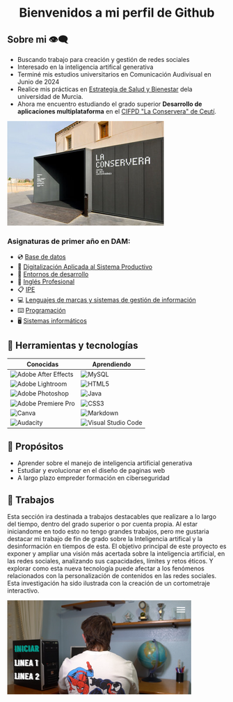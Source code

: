 <div align="center">

<h1 align="center">Bienvenidos a mi perfil de Github</h1>

</div>

## Sobre mi 👁️‍🗨️
- Buscando trabajo para creación y gestión de redes sociales
- Interesado en la inteligencia artifical generativa
- Terminé mis estudios universitarios en Comunicación Audivisual en Junio de 2024
- Realice mis prácticas en [Estrategia de Salud y Bienestar](https://www.um.es/web/bienestar/inicio) dela universidad de Murcia.  
- Ahora me encuentro estudiando el grado superior **Desarrollo de aplicaciones multiplataforma** en el [CIFPD "La Conservera" de Ceutí](https://sites.google.com/view/fplaconservera/la-conservera?authuser=0).

[![La Conservera](https://github.com/JuanDiego643/JuanDiego643/blob/main/La%20conservera.jpg)](https://sites.google.com/view/fplaconservera/la-conservera?authuser=0)

### Asignaturas de primer año en DAM:

- 💿 [Base de datos](https://ead.murciaeduca.es/course/view.php?id=11652&section=0#tabs-tree-start)
- 📼 [Digitalización Aplicada al Sistema Productivo](https://ead.murciaeduca.es/course/view.php?id=12050&section=0#tabs-tree-start)
- 💾 [Entornos de desarrollo](https://ead.murciaeduca.es/course/view.php?id=11653&section=0#tabs-tree-start)
- 📱 [Inglés Profesional](https://ead.murciaeduca.es/course/view.php?id=11501)
- 📋 [IPE](https://ead.murciaeduca.es/course/view.php?id=12024&section=0#tabs-tree-start)
- 💻 [Lenguajes de marcas y sistemas de gestión de información](https://ead.murciaeduca.es/course/view.php?id=11624&section=0#tabs-tree-start)
- ⌨️ [Programación](https://ead.murciaeduca.es/course/view.php?id=11755&section=0#tabs-tree-start)
- 🖥️ [Sistemas informáticos](https://ead.murciaeduca.es/course/view.php?id=11651&section=0#tabs-tree-start)
		
## 🔧 Herramientas y tecnologías

|Conocidas   | Aprendiendo  |
|---|---|
|![Adobe After Effects](https://img.shields.io/badge/Adobe%20After%20Effects-9999FF.svg?style=for-the-badge&logo=Adobe%20After%20Effects&logoColor=white)   |![MySQL](https://img.shields.io/badge/mysql-4479A1.svg?style=for-the-badge&logo=mysql&logoColor=white)   |
|![Adobe Lightroom](https://img.shields.io/badge/Adobe%20Lightroom-31A8FF.svg?style=for-the-badge&logo=Adobe%20Lightroom&logoColor=white)   |![HTML5](https://img.shields.io/badge/html5-%23E34F26.svg?style=for-the-badge&logo=html5&logoColor=white)   |
|![Adobe Photoshop](https://img.shields.io/badge/adobe%20photoshop-%2331A8FF.svg?style=for-the-badge&logo=adobe%20photoshop&logoColor=white)   |![Java](https://img.shields.io/badge/java-%23ED8B00.svg?style=for-the-badge&logo=openjdk&logoColor=white)   |
|![Adobe Premiere Pro](https://img.shields.io/badge/Adobe%20Premiere%20Pro-9999FF.svg?style=for-the-badge&logo=Adobe%20Premiere%20Pro&logoColor=white)   |![CSS3](https://img.shields.io/badge/css3-%231572B6.svg?style=for-the-badge&logo=css3&logoColor=white)   |
|![Canva](https://img.shields.io/badge/Canva-%2300C4CC.svg?style=for-the-badge&logo=Canva&logoColor=white)   |	![Markdown](https://img.shields.io/badge/markdown-%23000000.svg?style=for-the-badge&logo=markdown&logoColor=white)   |
|![Audacity](https://img.shields.io/badge/Audacity-0000CC?style=for-the-badge&logo=audacity&logoColor=white)   |	![Visual Studio Code](https://img.shields.io/badge/Visual%20Studio%20Code-31A.svg?style=for-the-badge&logo=visual-studio-code&logoColor=white)   |

## 🚀 Propósitos
- Aprender sobre el manejo de inteligencia artificial generativa
- Estudiar y evolucionar en el diseño de paginas web
- A largo plazo empreder formación en ciberseguridad

## 💼 Trabajos
Esta sección ira destinada a trabajos destacables que realizare a lo largo del tiempo, dentro del grado superior o por cuenta propia. Al estar iniciandome en todo esto no tengo grandes trabajos, pero me gustaria destacar mi trabajo de fin de grado sobre la Inteligencia artifical y la desinformación en tiempos de esta.
El objetivo principal de este proyecto es exponer y ampliar una visión más acertada sobre la inteligencia artificial, en las redes sociales, analizando sus capacidades, límites y retos éticos. Y explorar como esta nueva tecnología puede afectar a los fenómenos relacionados con la personalización de contenidos en las redes sociales. Esta investigación ha sido ilustrada con la creación de un cortometraje interactivo.

[![Proyecto interactivo](https://github.com/JuanDiego643/JuanDiego643/blob/main/TFG.png)](https://video.eko.com/v/Vv4lLN?autoplay=true)